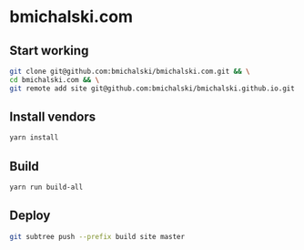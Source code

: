 # bmichalski.com

## Start working
```sh
git clone git@github.com:bmichalski/bmichalski.com.git && \
cd bmichalski.com && \
git remote add site git@github.com:bmichalski/bmichalski.github.io.git
```

## Install vendors
```sh
yarn install
```

## Build
```sh
yarn run build-all
```

## Deploy
```sh
git subtree push --prefix build site master
```
